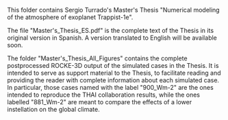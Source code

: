 This folder contains Sergio Turrado's Master's Thesis "Numerical modeling of the atmosphere of exoplanet Trappist-1e".

The file "Master's_Thesis_ES.pdf" is the complete text of the Thesis in its original version in Spanish.
A version translated to English will be available soon.

The folder "Master's_Thesis_All_Figures" contains the complete postprocessed ROCKE-3D output of the simulated cases in the Thesis.
It is intended to serve as support material to the Thesis, to facilitate reading and providing the reader with complete information about each simulated case.
In particular, those cases named with the label "900_Wm-2" are the ones intended to reproduce the THAI collaboration results,
while the ones labelled "881_Wm-2" are meant to compare the effects of a lower instellation on the global climate.


